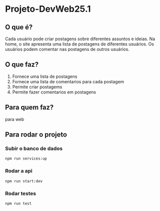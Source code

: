 # Projeto-DevWeb25.1

## O que é?

Cada usuário pode criar postagens sobre diferentes assuntos e ideias. Na home, o site apresenta uma lista de postagens de diferentes usuários. Os usuários podem comentar nas postagens de outros usuários.

## O que faz?

1. Fornece uma lista de postagens
2. Fornece uma lista de comentarios para cada postagem
3. Permite criar postagems
4. Permite fazer comentarios em postagens

## Para quem faz?

para web

## Para rodar o projeto

### Subir o banco de dados

`npm run services:up`

### Rodar a api

`npm run start:dev`

### Rodar testes

`npm run test`
